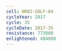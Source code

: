 ```yaml
---
cell: NR02-GOLF-04
cycleYear: 2017
cycle: 35
cycleDate: 2017-35
resistance: 773000
enlightened: 484000 
---
```

      